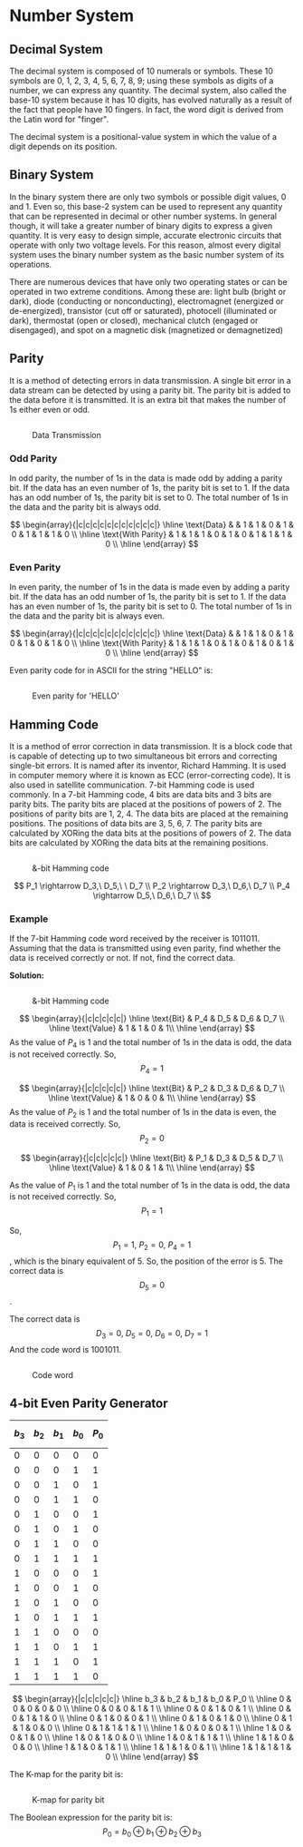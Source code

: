 # Number System

## Decimal System

The decimal system is composed of 10 numerals or symbols. These 10 symbols are 0, 1, 2, 3, 4, 5, 6, 7, 8, 9; using these symbols as digits of a number, we can express any quantity. The decimal system, also called the base-10 system because it has 10 digits, has evolved naturally as a result of the fact that people have 10 fingers. In fact, the word digit is derived from the Latin word for "finger".

The decimal system is a positional-value system in which the value of a digit depends on its position.

## Binary System

In the binary system there are only two symbols or possible digit values, 0 and 1. Even so, this base-2 system can be used to represent any quantity that can be represented in decimal or other number systems. In general though, it will take a greater number of binary digits to express a given quantity. It is very easy to design simple, accurate electronic circuits that operate with only two voltage levels. For this reason, almost every digital system uses the binary number system as the basic number system of its operations.

There are numerous devices that have only two operating states or can be operated in two extreme conditions. Among these are: light bulb (bright or dark), diode (conducting or nonconducting), electromagnet (energized or de-energized), transistor (cut off or saturated), photocell (illuminated or dark), thermostat (open or closed), mechanical clutch (engaged or disengaged), and spot on a magnetic disk (magnetized or demagnetized)

## Parity

It is a method of detecting errors in data transmission. A single bit error in a data stream can be detected by using a parity bit. The parity bit is added to the data before it is transmitted. It is an extra bit that makes the number of 1s either even or odd.

<figure><img src=".gitbook/assets/number-system/tx_rx.png" alt=""><figcaption><p>Data Transmission</p></figcaption></figure>

### Odd Parity

In odd parity, the number of 1s in the data is made odd by adding a parity bit. If the data has an even number of 1s, the parity bit is set to 1. If the data has an odd number of 1s, the parity bit is set to 0. The total number of 1s in the data and the parity bit is always odd. 

$$
\begin{array}{|c|c|c|c|c|c|c|c|c|c|c|}
\hline
\text{Data} &  & 1 & 1 & 0 & 1 & 0 & 1 & 1 & 1 & 0 \\
\hline
\text{With Parity} & 1 & 1 & 1 & 0 & 1 & 0 & 1 & 1 & 1 & 0 \\
\hline
\end{array}
$$

### Even Parity

In even parity, the number of 1s in the data is made even by adding a parity bit. If the data has an odd number of 1s, the parity bit is set to 1. If the data has an even number of 1s, the parity bit is set to 0. The total number of 1s in the data and the parity bit is always even. 

$$
\begin{array}{|c|c|c|c|c|c|c|c|c|c|c|}
\hline
\text{Data} & & 1 & 1 & 0 & 1 & 0 & 1 & 0 & 1 & 0 \\
\hline
\text{With Parity} & 1 & 1 & 1 & 0 & 1 & 0 & 1 & 0 & 1 & 0 \\
\hline
\end{array}
$$

Even parity code for in ASCII for the string "HELLO" is:
<figure><img src=".gitbook/assets/number-system/hello_parity.png" alt=""><figcaption><p>Even parity for 'HELLO'</p></figcaption></figure>

## Hamming Code

It is a method of error correction in data transmission. It is a block code that is capable of detecting up to two simultaneous bit errors and correcting single-bit errors. It is named after its inventor, Richard Hamming. It is used in computer memory where it is known as ECC (error-correcting code). It is also used in satellite communication. 7-bit Hamming code is used commonly. In a 7-bit Hamming code, 4 bits are data bits and 3 bits are parity bits. The parity bits are placed at the positions of powers of 2. The positions of parity bits are 1, 2, 4. The data bits are placed at the remaining positions. The positions of data bits are 3, 5, 6, 7. The parity bits are calculated by XORing the data bits at the positions of powers of 2. The data bits are calculated by XORing the data bits at the remaining positions. 

<figure><img src=".gitbook/assets/number-system/hamming-code.png" alt=""><figcaption><p>&-bit Hamming code</p></figcaption></figure>

$$
P_1 \rightarrow D_3,\ D_5,\ \ D_7 \\
P_2 \rightarrow D_3,\ D_6,\ D_7 \\
P_4 \rightarrow D_5,\ D_6,\ D_7 \\
$$

### Example

If the 7-bit Hamming code word received by the receiver is 1011011. Assuming that the data is transmitted using even parity, find whether the data is received correctly or not. If not, find the correct data.

**Solution:**
<figure><img src=".gitbook/assets/number-system/hamming-code.png" alt=""><figcaption><p>&-bit Hamming code</p></figcaption></figure>

$$
\begin{array}{|c|c|c|c|c|}
\hline
\text{Bit} & P_4 & D_5 & D_6 & D_7 \\
\hline
\text{Value} & 1 & 1 & 0 & 1\\
\hline
\end{array}
$$
As the value of $P_4$ is 1 and the total number of 1s in the data is odd, the data is not received correctly. So, $$P_4=1$$

$$
\begin{array}{|c|c|c|c|c|}
\hline
\text{Bit} & P_2 & D_3 & D_6 & D_7 \\
\hline
\text{Value} & 1 & 0 & 0 & 1\\
\hline
\end{array}
$$
As the value of $P_2$ is 1 and the total number of 1s in the data is even, the data is received correctly. So, $$P_2=0$$

$$
\begin{array}{|c|c|c|c|c|}
\hline
\text{Bit} & P_1 & D_3 & D_5 & D_7 \\
\hline
\text{Value} & 1 & 0 & 1 & 1\\
\hline
\end{array}
$$

As the value of $P_1$ is 1 and the total number of 1s in the data is odd, the data is not received correctly. So, $$P_1=1$$

So, $$ P_1=1,\ P_2=0,\ P_4=1 $$, which is the binary equivalent of 5. So, the position of the error is 5. The correct data is $$D_5=0$$.

The correct data is 
$$
D_3=0,\ D_5=0,\ D_6=0,\ D_7=1
$$
And the code word is 1001011.
<figure><img src=".gitbook/assets/number-system/hamming-example.png" alt=""><figcaption><p>Code word</p></figcaption></figure>

## 4-bit Even Parity Generator

| $$b_3$$ | $$b_2$$ | $$b_1$$ | $$b_0$$ | $$P_0$$ |
| --- | --- | --- | --- | --- |
| 0 | 0 | 0 | 0 | 0 |
| 0 | 0 | 0 | 1 | 1 |
| 0 | 0 | 1 | 0 | 1 |
| 0 | 0 | 1 | 1 | 0 |
| 0 | 1 | 0 | 0 | 1 |
| 0 | 1 | 0 | 1 | 0 |
| 0 | 1 | 1 | 0 | 0 |
| 0 | 1 | 1 | 1 | 1 |
| 1 | 0 | 0 | 0 | 1 |
| 1 | 0 | 0 | 1 | 0 |
| 1 | 0 | 1 | 0 | 0 |
| 1 | 0 | 1 | 1 | 1 |
| 1 | 1 | 0 | 0 | 0 |
| 1 | 1 | 0 | 1 | 1 |
| 1 | 1 | 1 | 0 | 1 |
| 1 | 1 | 1 | 1 | 0 |

$$
\begin{array}{|c|c|c|c|c|}
\hline
b_3 & b_2 & b_1 & b_0 & P_0 \\
\hline
0 & 0 & 0 & 0 & 0 \\
\hline
0 & 0 & 0 & 1 & 1 \\
\hline
0 & 0 & 1 & 0 & 1 \\
\hline
0 & 0 & 1 & 1 & 0 \\
\hline
0 & 1 & 0 & 0 & 1 \\
\hline
0 & 1 & 0 & 1 & 0 \\
\hline
0 & 1 & 1 & 0 & 0 \\
\hline
0 & 1 & 1 & 1 & 1 \\
\hline
1 & 0 & 0 & 0 & 1 \\
\hline
1 & 0 & 0 & 1 & 0 \\
\hline
1 & 0 & 1 & 0 & 0 \\
\hline
1 & 0 & 1 & 1 & 1 \\
\hline
1 & 1 & 0 & 0 & 0 \\
\hline
1 & 1 & 0 & 1 & 1 \\
\hline
1 & 1 & 1 & 0 & 1 \\
\hline
1 & 1 & 1 & 1 & 0 \\
\hline
\end{array}
$$

The K-map for the parity bit is:
<figure><img src=".gitbook/assets/number-system/parity-kmap.png" alt=""><figcaption><p>K-map for parity bit</p></figcaption></figure>

The Boolean expression for the parity bit is:
$$
P_0=b_0 \oplus b_1 \oplus b_2 \oplus b_3
$$
